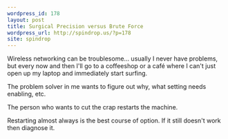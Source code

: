 ```yaml
---
wordpress_id: 178
layout: post
title: Surgical Precision versus Brute Force
wordpress_url: http://spindrop.us/?p=178
site: spindrop
---
```

Wireless networking can be troublesome... usually I never have problems, but every now and then I'll go to a coffeeshop or a café where I can't just open up my laptop and immediately start surfing.

The problem solver in me wants to figure out why, what setting needs enabling, etc.

The person who wants to cut the crap restarts the machine.

Restarting almost always is the best course of option.  If it still doesn't work then diagnose it.
